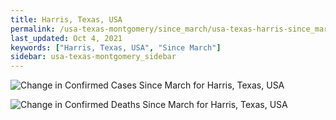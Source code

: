 ```yaml
---
title: Harris, Texas, USA
permalink: /usa-texas-montgomery/since_march/usa-texas-harris-since_march.html
last_updated: Oct 4, 2021
keywords: ["Harris, Texas, USA", "Since March"]
sidebar: usa-texas-montgomery_sidebar
---
```


![Change in Confirmed Cases Since March for Harris, Texas, USA](/covid_tracker/images/graphs/usa-texas-harris-delta_confirmed-since_march_graph.png)

![Change in Confirmed Deaths Since March for Harris, Texas, USA](/covid_tracker/images/graphs/usa-texas-harris-delta_deaths-since_march_graph.png)
